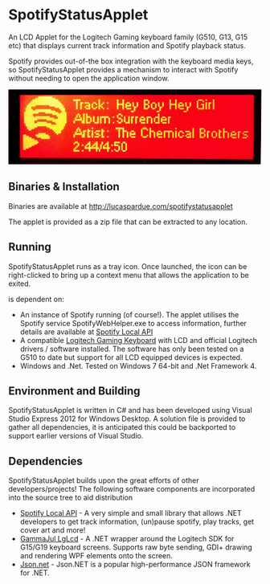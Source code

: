 SpotifyStatusApplet
===================

An LCD Applet for the Logitech Gaming keyboard family (G510, G13, G15 etc) that displays current track information and Spotify playback status.

Spotify provides out-of-the box integration with the keyboard media keys, so SpotifyStatusApplet provides a mechanism to interact with Spotify without needing to open the application window.


![alt text](Example.jpg "Example display of SpotifyStatusApplet")

Binaries & Installation
--------------------------------------
Binaries are available at http://lucaspardue.com/spotifystatusapplet

The applet is provided as a zip file that can be extracted to any location.

Running
--------------------------------------

SpotifyStatusApplet runs as a tray icon. Once launched, the icon can be right-clicked to bring up a context menu that allows the application to be exited.

is dependent on:

- An instance of Spotify running (of course!). The applet utilises the Spotify service SpotifyWebHelper.exe to access information, further details are available at [Spotify Local API](https://code.google.com/p/spotify-local-api/)
- A compatible [Logitech Gaming Keyboard](http://gaming.logitech.com/en-gb/gaming-keyboards) with LCD and official Logitech drivers / software installed. The software has only been tested on a G510 to date but support for all LCD equipped devices is expected.
- Windows and .Net. Tested on Windows 7 64-bit and .Net Framework 4.

Environment and Building
--------------------------------------

SpotifyStatusApplet is written in C# and has been developed using Visual Studio Express 2012 for Windows Desktop. A solution file is provided to gather all dependencies, it is anticipated this could be backported to support earlier versions of Visual Studio.

Dependencies
--------------------------------------

SpotifyStatusApplet builds upon the great efforts of other developers/projects! The following software components are incorporated into the source tree to aid distribution

- [Spotify Local API](https://code.google.com/p/spotify-local-api/) - A very simple and small library that allows .NET developers to get track information, (un)pause spotify, play tracks, get cover art and more! 
- [GammaJul LgLcd](http://gjlglcd.codeplex.com/) - A .NET wrapper around the Logitech SDK for G15/G19 keyboard screens. Supports raw byte sending, GDI+ drawing and rendering WPF elements onto the screen.
- [Json.net](http://json.codeplex.com/) - Json.NET is a popular high-performance JSON framework for .NET.
